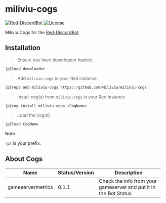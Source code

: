 # miliviu-cogs

[![Red-DiscordBot](https://img.shields.io/badge/Red--DiscordBot-V3-red.svg)](https://github.com/Cog-Creators/Red-DiscordBot) [![License](https://img.shields.io/badge/License-MIT-blue)](https://github.com/miliviu/miliviu-cogs/blob/master/LICENSE)

Miliviu Cogs for the [Red-DiscordBot](https://github.com/Cog-Creators/Red-DiscordBot/).

## Installation

> Ensure you have downloader loaded.

```py
[p]load downloader
```

> Add `miliviu-cogs` to your Red instance.

```py
[p]repo add miliviu-cogs https://github.com/Miliviu/miliviu-cogs
```

> Install cog(s) from `miliviu-cogs` in your Red instance

```py
[p]cog install miliviu-cogs <CogName>
```

> Load the cog(s).

```py
[p]load CogName
```

> [!NOTE]
> `[p]` is your prefix.

## About Cogs

| Name        | Status/Version   | Description  |
|-------------|------------------|-------------------------------------------------------------|
| gameservermetrics | 0.1.1 | Check the info from your gameserver and put it in the Bot Status |
